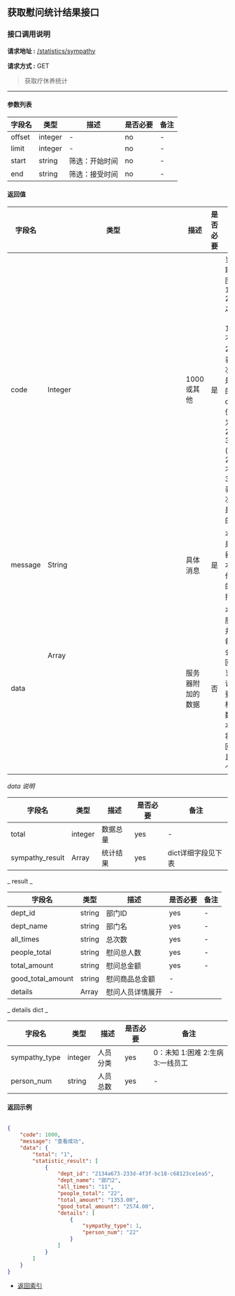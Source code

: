 ## 获取慰问统计结果接口

### 接口调用说明

__请求地址 :__ [/statistics/sympathy](#)

__请求方式 :__ GET

> 获取疗休养统计

--------------------------------------

#### 参数列表

|字段名|类型|描述|是否必要|备注|
|-|-|-|-|-|
|offset|integer|-|no|-|
|limit|integer|-|no|-|
|start|string|筛选：开始时间|no|-|
|end|string|筛选：接受时间|no|-|


#### 返回值

|字段名|类型|描述|是否必要|备注|
|-|-|-|-|-|
|code|Integer|1000 或其他|是|当code取值范围为 1000 - 2000 之间时（包含1000, 不包含2000）表示此次操作是成功的。当code取值范围为 2000 - 3000 (包含2000, 不包含3000)表示此次操作是失败的|
|message|String|具体消息|是|本字段是服务器对于本次操作结果的消息描述|
|data|Array<Object>|服务器附加的数据|否|本字段服务器并不是每次都会返回，大当每次请求需要返回相应的数据时本字段将会返回，并且是一个数组|

_data 说明_

|字段名|类型|描述|是否必要|备注|
|-|-|-|-|-|
|total|integer|数据总量|yes|-|
|sympathy_result|Array<Dict>|统计结果|yes|dict详细字段见下表|

_ result _

|字段名|类型|描述|是否必要|备注|
|-|-|-|-|-|
|dept_id|string|部门ID|yes|-|
|dept_name|string|部门名|yes|-|
|all_times|string|总次数|yes|-|
|people_total|string|慰问总人数|yes|-|
|total_amount|string|慰问总金额|yes|-|
|good_total_amount|string|慰问商品总金额|-|
|details|Array<dict>|慰问人员详情展开|-|

_ details dict _

|字段名|类型|描述|是否必要|备注|
|-|-|-|-|-|
|sympathy_type|integer|人员分类|yes|0：未知 1:困难 2:生病 3:一线员工|
|person_num|string|人员总数|yes|-|



#### 返回示例

```json

{
    "code": 1000,
    "message": "查看成功",
    "data": {
        "total": "1",
        "statistic_result": [
            {
                "dept_id": "2134a673-233d-4f3f-bc18-c68123ce1ea5",
                "dept_name": "部门2",
                "all_times": "11",
                "people_total": "22",
                "total_amount": "1353.00",
                "good_total_amount": "2574.00",
                "details": [
                    {
                        "sympathy_type": 1,
                        "person_num": "22"
                    }
                ]
            }
        ]
    }
}
```

* [返回索引](../readme.md)
